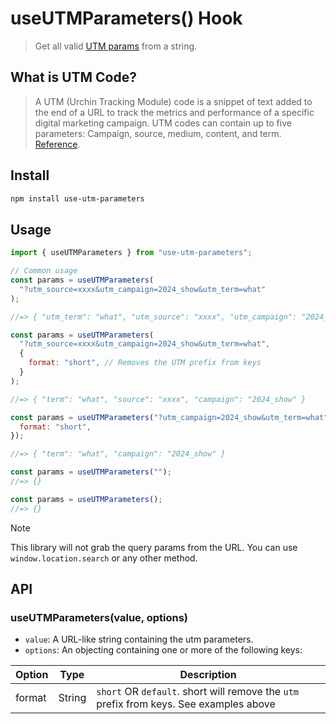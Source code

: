# useUTMParameters() Hook

> Get all valid [UTM params](https://en.wikipedia.org/wiki/UTM_parameters) from a string.

## What is UTM Code?

> A UTM (Urchin Tracking Module) code is a snippet of text added to the end of a URL to track the metrics and performance of a specific digital marketing campaign. UTM codes can contain up to five parameters: Campaign, source, medium, content, and term. [Reference](https://blog.hubspot.com/marketing/what-are-utm-tracking-codes-ht#utmcode).

## Install

```sh
npm install use-utm-parameters
```

## Usage

```js
import { useUTMParameters } from "use-utm-parameters";

// Common usage
const params = useUTMParameters(
  "?utm_source=xxxx&utm_campaign=2024_show&utm_term=what"
);

//=> { "utm_term": "what", "utm_source": "xxxx", "utm_campaign": "2024_show" }

const params = useUTMParameters(
  "?utm_source=xxxx&utm_campaign=2024_show&utm_term=what",
  {
    format: "short", // Removes the UTM prefix from keys
  }
);

//=> { "term": "what", "source": "xxxx", "campaign": "2024_show" }

const params = useUTMParameters("?utm_campaign=2024_show&utm_term=what", {
  format: "short",
});

//=> { "term": "what", "campaign": "2024_show" }

const params = useUTMParameters("");
//=> {}

const params = useUTMParameters();
//=> {}
```

> [!NOTE]
> This library will not grab the query params from the URL. You can use `window.location.search` or any other method.

## API

### useUTMParameters(value, options)

- `value`: A URL-like string containing the utm parameters.
- `options`: An objecting containing one or more of the following keys:

| Option | Type   | Description                                                                            |
| ------ | ------ | -------------------------------------------------------------------------------------- |
| format | String | `short` OR `default`. short will remove the `utm` prefix from keys. See examples above |
